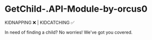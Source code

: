 # GetChild-.API-Module-by-orcus0

KIDNAPPING ❌ | KIDCATCHING ✅

In need of finding a child? No worries! We've got you covered.
